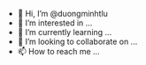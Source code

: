 - 👋 Hi, I’m @duongminhtlu
- 👀 I’m interested in ...
- 🌱 I’m currently learning ...
- 💞️ I’m looking to collaborate on ...
- 📫 How to reach me ...

<!---
duongminhtlu/duongminhtlu is a ✨ special ✨ repository because its `README.md` (this file) appears on your GitHub profile.
You can click the Preview link to take a look at your changes.
--->
